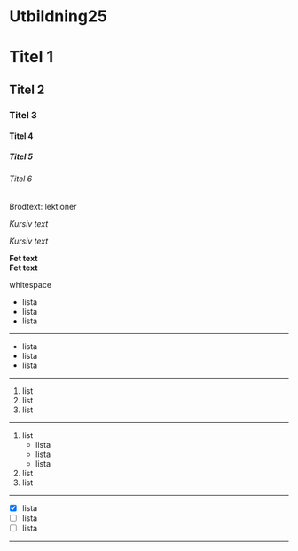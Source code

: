 # Utbildning25

# Titel 1

## Titel 2

### Titel 3

#### Titel 4

##### Titel 5

###### Titel 6

Brödtext: lektioner

_Kursiv text_

_Kursiv text_

**Fet text**  
**Fet text**

whitespace

- lista
- lista
- lista

---

- lista
- lista
- lista

---

1. list
2. list
3. list

---

1. list
   - lista
   - lista
   - lista
2. list
3. list

---

- [x] lista
- [ ] lista
- [ ] lista

---
